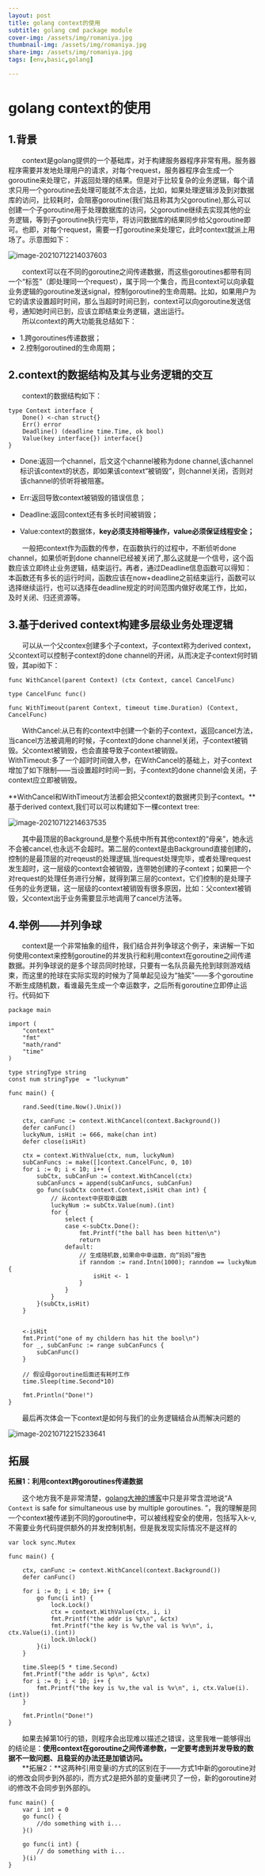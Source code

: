 ```yaml
---
layout: post
title: golang context的使用
subtitle: golang cmd package module
cover-img: /assets/img/romaniya.jpg
thumbnail-img: /assets/img/romaniya.jpg
share-img: /assets/img/romaniya.jpg
tags: [env,basic,golang]

---
```


# golang context的使用

## 1.背景

&emsp;&emsp;context是golang提供的一个基础库，对于构建服务器程序非常有用。服务器程序需要并发地处理用户的请求，对每个request，服务器程序会生成一个goroutine来处理它，并返回处理的结果。但是对于比较复杂的业务逻辑，每个请求只用一个goroutine去处理可能就不太合适，比如，如果处理逻辑涉及到对数据库的访问，比较耗时，会阻塞goroutine(我们姑且称其为父goroutine),那么可以创建一个子goroutine用于处理数据库的访问，父goroutine继续去实现其他的业务逻辑，等到子goroutine执行完毕，将访问数据库的结果同步给父goroutine即可。也即，对每个request，需要一打goroutine来处理它，此时context就派上用场了。示意图如下：

![image-20210712214037603](https://gitee.com/xinyuanchen/image_collection/raw/master/image-20210712214037603.png)

&emsp;&emsp;context可以在不同的goroutine之间传递数据，而这些goroutines都带有同一个“标签”（即处理同一个request），属于同一个集合，而且context可以向承载业务逻辑的goroutine发送signal，控制goroutine的生命周期。比如，如果用户为它的请求设置超时时间，那么当超时时间已到，context可以向goroutine发送信号，通知她时间已到，应该立即结束业务逻辑，退出运行。<br>
&emsp;&emsp;所以context的两大功能我总结如下：<br>
- 1.跨goroutines传递数据；
- 2.控制goroutined的生命周期；

## 2.context的数据结构及其与业务逻辑的交互

&emsp;&emsp;context的数据结构如下：

```
type Context interface {
    Done() <-chan struct{}
    Err() error
    Deadline() (deadline time.Time, ok bool)
    Value(key interface{}) interface{}
}
```

- Done:返回一个channel，后文这个channel被称为done channel,该channel标识该context的状态，即如果该context“被销毁”，则channel关闭，否则对该channel的侦听将被阻塞。

- Err:返回导致context被销毁的错误信息；

- Deadline:返回context还有多长时间被销毁；

- Value:context的数据体，**key必须支持相等操作，value必须保证线程安全；**


&emsp;&emsp;一般把context作为函数的传参，在函数执行的过程中，不断侦听done channel，如果侦听到done channel已经被关闭了,那么这就是一个信号，这个函数应该立即终止业务逻辑，结束运行。再者，通过Deadline信息函数可以得知：本函数还有多长的运行时间，函数应该在now+deadline之前结束运行，函数可以选择继续运行，也可以选择在deadline规定的时间范围内做好收尾工作，比如，及时关闭、归还资源等。

## 3.基于derived context构建多层级业务处理逻辑

&emsp;&emsp;可以从一个父contex创建多个子context，子context称为derived context，父context可以控制子context的done channel的开闭，从而决定子context何时销毁，其api如下：

```
func WithCancel(parent Context) (ctx Context, cancel CancelFunc)

type CancelFunc func()

func WithTimeout(parent Context, timeout time.Duration) (Context, CancelFunc)
```

&emsp;&emsp;WithCancel:从已有的context中创建一个新的子context，返回cancel方法，当cancel方法被调用的时候，子context的done channel关闭，子context被销毁。父context被销毁，也会直接导致子context被销毁。<br>
WithTimeout:多了一个超时时间做入参，在WithCancel的基础上，对子context增加了如下限制——当设置超时时间一到，子context的done channel会关闭，子context应立即被销毁。

**WithCancel和WithTimeout方法都会把父context的数据拷贝到子context。**基于derived context,我们可以可以构建如下一棵context tree:

![image-20210712214637535](https://gitee.com/xinyuanchen/image_collection/raw/master/image-20210712214637535.png)

&emsp;&emsp;其中最顶层的Background,是整个系统中所有其他context的“母亲”，她永远不会被cancel,也永远不会超时。第二层的context是由Background直接创建的，控制的是最顶层的对reqeust的处理逻辑,当request处理完毕，或者处理request发生超时，这一层级的context会被销毁，连带她创建的子context；如果把一个对request的处理任务进行分解，就得到第三层的context，它们控制的是处理子任务的业务逻辑，这一层级的context被销毁有很多原因，比如：父context被销毁，父context出于业务需要显示地调用了cancel方法等。

## 4.举例——并列争球

&emsp;&emsp;context是一个非常抽象的组件，我们结合并列争球这个例子，来讲解一下如何使用context来控制goroutine的并发执行和利用context在goroutine之间传递数据。并列争球说的是多个球员同时抢球，只要有一名队员最先抢到球则游戏结束，而这里的抢球在实际实现的时候为了简单起见设为“抽奖”——多个goroutine不断生成随机数，看谁最先生成一个幸运数字，之后所有goroutine立即停止运行。代码如下

```
package main

import (
	"context"
	"fmt"
	"math/rand"
	"time"
)

type stringType string
const num stringType  = "luckynum"

func main() {

	rand.Seed(time.Now().Unix())

	ctx, canFunc := context.WithCancel(context.Background())
	defer canFunc()
	luckyNum, isHit := 666, make(chan int)
	defer close(isHit)

	ctx = context.WithValue(ctx, num, luckyNum)
	subCanFuncs := make([]context.CancelFunc, 0, 10)
	for i := 0; i < 10; i++ {
		subCtx, subCanFun := context.WithCancel(ctx)
		subCanFuncs = append(subCanFuncs, subCanFun)
		go func(subCtx context.Context,isHit chan int) {
			// 从context中获取幸运数
			luckyNum := subCtx.Value(num).(int)
			for {
				select {
				case <-subCtx.Done():
					fmt.Printf("the ball has been hitten\n")
					return
				default:
					// 生成随机数,如果命中幸运数，向“妈妈”报告
					if ranndom := rand.Intn(1000); ranndom == luckyNum {
						isHit <- 1
					}
				}
			}
		}(subCtx,isHit)
	}


	<-isHit
	fmt.Print("one of my childern has hit the bool\n")
	for _, subCanFunc := range subCanFuncs { 
		subCanFunc()
	}

	// 假设母goroutine后面还有耗时工作
	time.Sleep(time.Second*10)

	fmt.Println("Done!")
}

```

&emsp;&emsp;最后再次体会一下context是如何与我们的业务逻辑结合从而解决问题的

![image-20210712215233641](https://gitee.com/xinyuanchen/image_collection/raw/master/image-20210712215233641.png)



## 拓展



**拓展1：利用context跨goroutines传递数据**

&emsp;&emsp;这个地方我不是非常清楚，[golang大神的博客]()中只是非常含混地说“A `Context` is safe for simultaneous use by multiple goroutines. ”，我的理解是同一个context被传递到不同的goroutine中，可以被线程安全的使用，包括写入k-v,不需要业务代码提供额外的并发控制机制，但是我发现实际情况不是这样的

```
var lock sync.Mutex

func main() {

	ctx, canFunc := context.WithCancel(context.Background())
	defer canFunc()

	for i := 0; i < 10; i++ {
		go func(i int) {
			lock.Lock()
			ctx = context.WithValue(ctx, i, i)
			fmt.Printf("the addr is %p\n", &ctx)
			fmt.Printf("the key is %v,the val is %v\n", i, ctx.Value(i).(int))
			lock.Unlock()
		}(i)
	}

	time.Sleep(5 * time.Second)
	fmt.Printf("the addr is %p\n", &ctx)
	for i := 0; i < 10; i++ {
		fmt.Printf("the key is %v,the val is %v\n", i, ctx.Value(i).(int))
	}

	fmt.Println("Done!")
}

```

&emsp;&emsp;如果去掉第10行的锁，则程序会出现难以描述之错误，这里我唯一能够得出的结论是：**使用context在goroutine之间传递参数，一定要考虑到并发导致的数据不一致问题、且稳妥的办法还是加锁访问。**<br>
&emsp;&emsp;**拓展2：**这两种引用变量i的方式的区别在于——方式1中新的goroutine对i的修改会同步到外部的i，而方式2是把外部的变量i拷贝了一份，新的goroutine对i的修改不会同步到外部的i。

```
func main() {
	var i int = 0
	go func() {
		//do something with i...
	}()

	go func(i int) {
		// do something with i...
	}(i)
}
```



